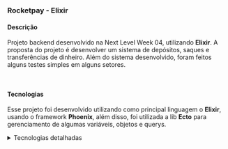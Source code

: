 ### Rocketpay - Elixir 

#### Descrição
Projeto backend desenvolvido na Next Level Week 04, utilizando **Elixir**. A proposta do projeto é desenvolver um sistema de depósitos, saques e transferências de dinheiro. Além do sistema desenvolvido, foram feitos alguns testes simples em alguns setores.


<br/>

#### Tecnologias
Esse projeto foi desenvolvido utilizando como principal linguagem o **Elixir**, usando o framework **Phoenix**, além disso, foi utilizada a lib **Ecto** para gerenciamento de algumas variáveis, objetos e querys. 

<details>
  <summary>Tecnologias detalhadas</summary>

 - Elixir
 - Phoenix
 - Ecto
 - ExUnit

</details>

<br/>

